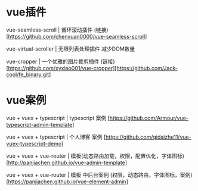 # vue插件
vue-seamless-scroll  | 循环滚动插件  (链接)[https://github.com/chenxuan0000/vue-seamless-scroll]

vue-virtual-scroller  | 无限列表处理插件  减少DOM数量 

vue-cropper  |  一个优雅的图片裁剪插件  (链接)[https://github.com/xyxiao001/vue-cropper][https://github.com/Jack-cool/fe_binary.git] 

# vue案例
vue + vuex + typescript |  typescript 案例  [https://github.com/Armour/vue-typescript-admin-template]

vue + vuex + typescript |  个人博客  案例   [https://github.com/qidaizhe11/vue-vuex-typescript-demo]

vue + vuex + vue-router | 模板(动态路由加载，权限，配置优化，字体图标) [http://panjiachen.github.io/vue-admin-template]

vue + vuex + vue-router | 模板 中后台案例 (权限，动态路由，字体图标，案例) [https://panjiachen.github.io/vue-element-admin]

